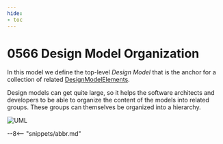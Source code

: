```yaml
---
hide:
- toc
---
```


<!-- SPDX-License-Identifier: CC-BY-4.0 -->
<!-- Copyright Contributors to the ODPi Egeria project. -->

# 0566 Design Model Organization

In this model we define the top-level *Design Model* that is the anchor for a collection of related [DesignModelElements](/types/5/0565-Design-Model-Elements).

Design models can get quite large, so it helps the software architects and developers to be able to organize the content of the models into related groups.  These groups can themselves be organized into a hierarchy.

![UML](0566-Design-Model-Organization.svg)

--8<-- "snippets/abbr.md"